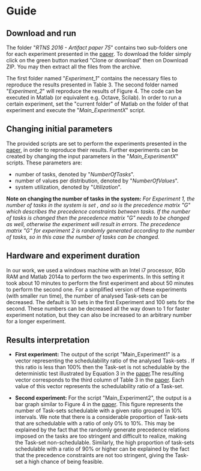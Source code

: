 # Guide

Download and run
-------------
The folder "_RTNS 2016 - Artifact paper 75_" contains two sub-folders one for each experiment presented in the [paper](https://github.com/SlimBenAmor/depndentProbTask-RTNS2016/blob/master/rtns2016.pdf). To download the folder simply click on the green button marked "Clone or download" then on Download ZIP. You may then extract all the files from the archive.

The first folder named "*Experiment_1*" contains the necessary files to reproduce the results presented in Table 3. The second folder named "*Experiment_2*" will reproduce the results of Figure 4. The code can be executed in Matlab (or equivalent e.g. Octave, Scilab). In order to run a certain experiment, set the "current folder" of Matlab on the folder of that experiment and execute the "*Main_ExperimentX*" script.

Changing initial parameters 
-------------
The provided scripts are set to perform the experiments presented in the [paper](https://github.com/SlimBenAmor/depndentProbTask-RTNS2016/blob/master/rtns2016.pdf), in order to reproduce their results. 
Further experiments can be created by changing the input parameters in the "*Main_ExperimentX*" scripts.
These parameters are: 
- number of tasks, denoted by "_NumberOfTasks_".
- number of values per distribution, denoted by "_NumberOfValues_".
- system utilization, denoted by "_Utilization_".

**Note on changing the number of tasks in the system:** _For Experiment 1, the number of tasks in the system is set
, and so is the precedence matrix "G" which describes the precedence constraints between tasks.
If the number of tasks is changed then the precedence matrix "G" needs to be changed as well, otherwise the experiment will result in errors. 
The precedence matrix "G" for experiment 2 is randomly generated according to the number of tasks, so in this case the number of tasks can be changed._

Hardware and experiment duration 
-------------------------------
In our work, we used a windows machine with an Intel i7 processor, 8Gb RAM and Matlab 2014a to perform the two experiments. In this setting
it took about 10 minutes to perform the first experiment and about 50 minutes to perform the second one.
For a simplified version of these experiments (with smaller run time), the number of analysed Task-sets can be decreased. The default is 10 sets in the first Experiment and 100 sets for the second. These numbers can be decreased all the way down to 1 for faster experiment notation, but they can also be increased to an arbitrary number for a longer experiment.  

Results interpretation
-------------------------------

- **First experiment:** The output of the script "Main_Experiment1"  is a vector representing the 
schedulability ratio of the analysed Task-sets . If this ratio is less than 
100% then the Task-set is not schedulable by the deterministic test illustrated by 
Equation 3 in the [paper](https://github.com/SlimBenAmor/depndentProbTask-RTNS2016/blob/master/rtns2016.pdf).The resulting vector corresponds to the third column of 
Table 3 in the [paper](https://github.com/SlimBenAmor/depndentProbTask-RTNS2016/blob/master/rtns2016.pdf). Each value of this vector represents the schedulability ratio of a Task-set.

- **Second experiment:** For the script "Main_Experiment2", the output is a bar graph similar to 
Figure 4 in the [paper](https://github.com/SlimBenAmor/depndentProbTask-RTNS2016/blob/master/rtns2016.pdf). This figure represents the number of Task-sets schedulable with a given 
ratio grouped in 10% intervals. We note that there is a considerable proportion of Task-sets that are schedulable with a ratio of only 0% to 10%. This may be explained 
by the fact that the randomly generate precedence relations imposed on the tasks are too stringent and difficult to realize, making the Task-set non-schedulable.
Similarly, the high proportion of task-sets schedulable with a ratio of 90% or higher can be explained by the fact that the precedence constraints are not too stringent, giving the Task-set a high chance of being feasible. 

